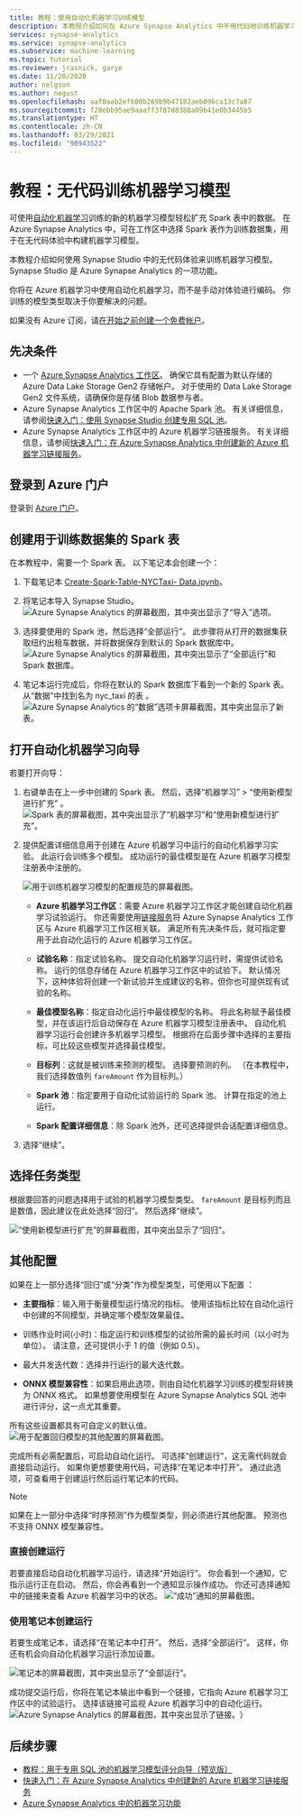 ```yaml
---
title: 教程：使用自动化机器学习训练模型
description: 本教程介绍如何在 Azure Synapse Analytics 中不用代码地训练机器学习模型。
services: synapse-analytics
ms.service: synapse-analytics
ms.subservice: machine-learning
ms.topic: tutorial
ms.reviewer: jrasnick, garye
ms.date: 11/20/2020
author: nelgson
ms.author: negust
ms.openlocfilehash: aaf0aab2ef600b269b9b47182aeb096ca13c7a87
ms.sourcegitcommit: f28ebb95ae9aaaff3f87d8388a09b41e0b3445b5
ms.translationtype: HT
ms.contentlocale: zh-CN
ms.lasthandoff: 03/29/2021
ms.locfileid: "98943522"
---
```

# <a name="tutorial-train-a-machine-learning-model-without-code"></a>教程：无代码训练机器学习模型

可使用[自动化机器学习](../../machine-learning/concept-automated-ml.md)训练的新的机器学习模型轻松扩充 Spark 表中的数据。 在 Azure Synapse Analytics 中，可在工作区中选择 Spark 表作为训练数据集，用于在无代码体验中构建机器学习模型。

本教程介绍如何使用 Synapse Studio 中的无代码体验来训练机器学习模型。 Synapse Studio 是 Azure Synapse Analytics 的一项功能。 

你将在 Azure 机器学习中使用自动化机器学习，而不是手动对体验进行编码。 你训练的模型类型取决于你要解决的问题。

如果没有 Azure 订阅，请[在开始之前创建一个免费帐户](https://azure.microsoft.com/free/)。

## <a name="prerequisites"></a>先决条件

- 一个 [Azure Synapse Analytics 工作区](../get-started-create-workspace.md)。 确保它具有配置为默认存储的 Azure Data Lake Storage Gen2 存储帐户。 对于使用的 Data Lake Storage Gen2 文件系统，请确保你是存储 Blob 数据参与者。
- Azure Synapse Analytics 工作区中的 Apache Spark 池。 有关详细信息，请参阅[快速入门：使用 Synapse Studio 创建专用 SQL 池](../quickstart-create-sql-pool-studio.md)。
- Azure Synapse Analytics 工作区中的 Azure 机器学习链接服务。 有关详细信息，请参阅[快速入门：在 Azure Synapse Analytics 中创建新的 Azure 机器学习链接服务](quickstart-integrate-azure-machine-learning.md)。

## <a name="sign-in-to-the-azure-portal"></a>登录到 Azure 门户

登录到 [Azure 门户](https://portal.azure.com/)。

## <a name="create-a-spark-table-for-the-training-dataset"></a>创建用于训练数据集的 Spark 表

在本教程中，需要一个 Spark 表。 以下笔记本会创建一个：

1. 下载笔记本 [Create-Spark-Table-NYCTaxi- Data.ipynb](https://go.microsoft.com/fwlink/?linkid=2149229)。

1. 将笔记本导入 Synapse Studio。
![Azure Synapse Analytics 的屏幕截图，其中突出显示了“导入”选项。](media/tutorial-automl-wizard/tutorial-automl-wizard-00a.png)

1. 选择要使用的 Spark 池，然后选择“全部运行”。 此步骤将从打开的数据集获取纽约出租车数据，并将数据保存到默认的 Spark 数据库中。
![Azure Synapse Analytics 的屏幕截图，其中突出显示了“全部运行”和 Spark 数据库。](media/tutorial-automl-wizard/tutorial-automl-wizard-00b.png)

1. 笔记本运行完成后，你将在默认的 Spark 数据库下看到一个新的 Spark 表。 从“数据”中找到名为 nyc_taxi 的表 。
![Azure Synapse Analytics 的“数据”选项卡屏幕截图，其中突出显示了新表。](media/tutorial-automl-wizard/tutorial-automl-wizard-00c.png)

## <a name="open-the-automated-machine-learning-wizard"></a>打开自动化机器学习向导

若要打开向导：

1. 右键单击在上一步中创建的 Spark 表。 然后，选择“机器学习” > “使用新模型进行扩充” 。
![Spark 表的屏幕截图，其中突出显示了“机器学习”和“使用新模型进行扩充”。](media/tutorial-automl-wizard/tutorial-automl-wizard-00d.png)

1. 提供配置详细信息用于创建在 Azure 机器学习中运行的自动化机器学习实验。 此运行会训练多个模型。 成功运行的最佳模型是在 Azure 机器学习模型注册表中注册的。

   ![用于训练机器学习模型的配置规范的屏幕截图。](media/tutorial-automl-wizard/tutorial-automl-wizard-configure-run-00a.png)

    - **Azure 机器学习工作区**：需要 Azure 机器学习工作区才能创建自动化机器学习试验运行。 你还需要使用[链接服务](quickstart-integrate-azure-machine-learning.md)将 Azure Synapse Analytics 工作区与 Azure 机器学习工作区相关联。 满足所有先决条件后，就可指定要用于此自动化运行的 Azure 机器学习工作区。

    - **试验名称**：指定试验名称。 提交自动化机器学习运行时，需提供试验名称。 运行的信息存储在 Azure 机器学习工作区中的试验下。 默认情况下，这种体验将创建一个新试验并生成建议的名称，但你也可提供现有试验的名称。

    - **最佳模型名称**：指定自动化运行中最佳模型的名称。 将此名称赋予最佳模型，并在该运行后自动保存在 Azure 机器学习模型注册表中。 自动化机器学习运行会创建许多机器学习模型。 根据将在后面步骤中选择的主要指标，可比较这些模型并选择最佳模型。

    - **目标列**：这就是被训练来预测的模型。 选择要预测的列。 （在本教程中，我们选择数值列 `fareAmount` 作为目标列。）

    - **Spark 池**：指定要用于自动化试验运行的 Spark 池。 计算在指定的池上运行。

    - **Spark 配置详细信息**：除 Spark 池外，还可选择提供会话配置详细信息。

1. 选择“继续”。 

## <a name="choose-a-task-type"></a>选择任务类型

根据要回答的问题选择用于试验的机器学习模型类型。 `fareAmount` 是目标列而且是数值，因此建议在此处选择“回归”。 然后选择“继续”。 

![“使用新模型进行扩充”的屏幕截图，其中突出显示了“回归”。](media/tutorial-automl-wizard/tutorial-automl-wizard-configure-run-00b.png)

## <a name="additional-configurations"></a>其他配置

如果在上一部分选择“回归”或“分类”作为模型类型，可使用以下配置 ：

- **主要指标**：输入用于衡量模型运行情况的指标。 使用该指标比较在自动化运行中创建的不同模型，并确定哪个模型效果最佳。

- 训练作业时间(小时)：指定运行和训练模型的试验所需的最长时间（以小时为单位）。 请注意，还可提供小于 1 的值（例如 0.5）。

- 最大并发迭代数：选择并行运行的最大迭代数。

- **ONNX 模型兼容性**：如果启用此选项，则由自动化机器学习训练的模型将转换为 ONNX 格式。 如果想要使用模型在 Azure Synapse Analytics SQL 池中进行评分，这一点尤其重要。

所有这些设置都具有可自定义的默认值。
![用于配置回归模型的其他配置的屏幕截图。](media/tutorial-automl-wizard/tutorial-automl-wizard-configure-run-00c.png)

完成所有必需配置后，可启动自动化运行。 可选择“创建运行”，这无需代码就会直接启动运行。 如果你更想要使用代码，可选择“在笔记本中打开”。 通过此选项，可查看用于创建运行然后运行笔记本的代码。

>[!NOTE]
>如果在上一部分中选择“时序预测”作为模型类型，则必须进行其他配置。 预测也不支持 ONNX 模型兼容性。

### <a name="create-a-run-directly"></a>直接创建运行

若要直接启动自动化机器学习运行，请选择“开始运行”。 你会看到一个通知，它指示运行正在启动。 然后，你会再看到一个通知显示操作成功。 你还可选择通知中的链接来查看 Azure 机器学习中的状态。
![“成功”通知的屏幕截图。](media/tutorial-automl-wizard/tutorial-automl-wizard-configure-run-00d.png)

### <a name="create-a-run-with-a-notebook"></a>使用笔记本创建运行

若要生成笔记本，请选择“在笔记本中打开”。 然后，选择“全部运行”。 这样，你还有机会向自动化机器学习运行添加设置。

![笔记本的屏幕截图，其中突出显示了“全部运行”。](media/tutorial-automl-wizard/tutorial-automl-wizard-configure-run-00e.png)

成功提交运行后，你将在笔记本输出中看到一个链接，它指向 Azure 机器学习工作区中的试验运行。 选择该链接可监视 Azure 机器学习中的自动化运行。
![Azure Synapse Analytics 的屏幕截图，其中突出显示了链接。](media/tutorial-automl-wizard/tutorial-automl-wizard-configure-run-00f.png)）

## <a name="next-steps"></a>后续步骤

- [教程：用于专用 SQL 池的机器学习模型评分向导（预览版）](tutorial-sql-pool-model-scoring-wizard.md)
- [快速入门：在 Azure Synapse Analytics 中创建新的 Azure 机器学习链接服务](quickstart-integrate-azure-machine-learning.md)
- [Azure Synapse Analytics 中的机器学习功能](what-is-machine-learning.md)